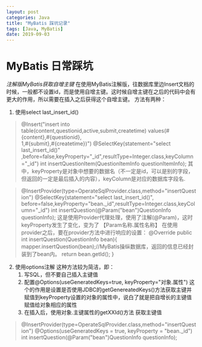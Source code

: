 ```yaml
---
layout: post
categories: Java
title: "MyBatis 踩坑记录"
tags: [Java, MyBatis]
date: 2019-09-03
---
```

# MyBatis 日常踩坑
*注解版MyBatis获取自增主键*
在使用MyBatis注解版，往数据库里边Insert文档的时候，一般都不设置id，而是使用自增主键。这时候自增主键在之后的代码中会有更大的作用，所以需要在插入之后获得这个自增主键。
方法有两种：
1. 使用select last_insert_id()
>    @Insert("insert into table(content,questionid,active,submit,createtime) values(#{content},#{questionid},  
>             1,#{submit},#{createtime})")
>    @SelectKey(statement="select last_insert_id()"
>                    ,before=false,keyProperty="_id",resultType=Integer.class,keyColumn="_id")
>    int insertQuestionItem(QuestionItemInfo questionItemInfo);
   其中，keyProperty是对象中想要的数据名（不一定是id，可以是别的字段，但返回的一定是最后插入的内容），keyColumn是对应的数据库字段名.
   
>    @InsertProvider(type=OperateSqlProvider.class,method="insertQuestion")
> 	@SelectKey(statement="select last_insert_id()",
> 	before=false,keyProperty="bean._id",resultType=Integer.class,keyColumn="_id")
> 	int insertQuestion(@Param("bean")QuestionInfo questionInfo);
这是使用Provider代理处理，使用了注解(@Param)，这时keyProperty发生了变化，变为了 【Param名称.属性名称】
在使用provider之后，要在provider方法中进行响应的设置：
> @Override
> public int insertQuestion(QuestionInfo bean){
>     mapper.insertQuestion(bean);//MyBatis操纵数据库，返回的信息已经封装到了bean内。
>     return bean.getId();
> }
    
2. 使用options注解
   这种方法较为简洁，即：
   1. 写SQL，但不要自己插入主键值 
   2. 配置@Options(useGeneratedKeys=true, keyProperty="对象.属性") 这个的作用是设置是否使用JDBC的getGenereatedKeys()方法获取主键并赋值到keyProperty设置的对象的属性中，说白了就是把自增长的主键值赋值给对象相应的属性 
   3. 在插入后，使用对象.主键属性的getXXId()方法 获取主键值

>    @InsertProvider(type=OperateSqlProvider.class,method="insertQuestion")
> 	  @Options(useGeneratedKeys = true, keyProperty = "bean._id")
> 	  int insertQuestion(@Param("bean")QuestionInfo questionInfo);
	


